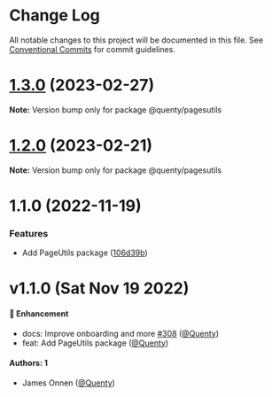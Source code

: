 # Change Log

All notable changes to this project will be documented in this file.
See [Conventional Commits](https://conventionalcommits.org) for commit guidelines.

# [1.3.0](https://github.com/Quenty/NevermoreEngine/compare/@quenty/pagesutils@1.2.0...@quenty/pagesutils@1.3.0) (2023-02-27)

**Note:** Version bump only for package @quenty/pagesutils





# [1.2.0](https://github.com/Quenty/NevermoreEngine/compare/@quenty/pagesutils@1.1.0...@quenty/pagesutils@1.2.0) (2023-02-21)

**Note:** Version bump only for package @quenty/pagesutils





# 1.1.0 (2022-11-19)


### Features

* Add PageUtils package ([106d39b](https://github.com/Quenty/NevermoreEngine/commit/106d39bf12c4c025e824197fd42a79c846ffe668))





# v1.1.0 (Sat Nov 19 2022)

#### 🚀 Enhancement

- docs: Improve onboarding and more [#308](https://github.com/Quenty/NevermoreEngine/pull/308) ([@Quenty](https://github.com/Quenty))
- feat: Add PageUtils package ([@Quenty](https://github.com/Quenty))

#### Authors: 1

- James Onnen ([@Quenty](https://github.com/Quenty))
